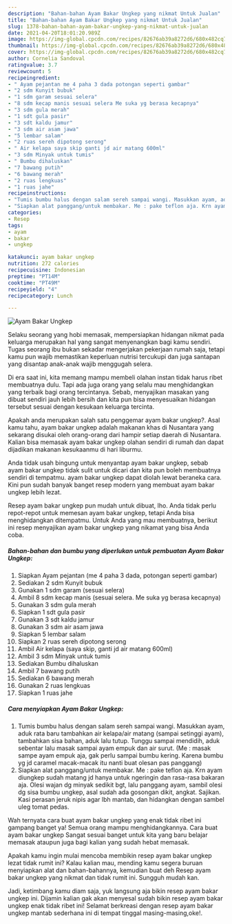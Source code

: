 ```yaml
---
description: "Bahan-bahan Ayam Bakar Ungkep yang nikmat Untuk Jualan"
title: "Bahan-bahan Ayam Bakar Ungkep yang nikmat Untuk Jualan"
slug: 1378-bahan-bahan-ayam-bakar-ungkep-yang-nikmat-untuk-jualan
date: 2021-04-20T18:01:20.989Z
image: https://img-global.cpcdn.com/recipes/82676ab39a8272d6/680x482cq70/ayam-bakar-ungkep-foto-resep-utama.jpg
thumbnail: https://img-global.cpcdn.com/recipes/82676ab39a8272d6/680x482cq70/ayam-bakar-ungkep-foto-resep-utama.jpg
cover: https://img-global.cpcdn.com/recipes/82676ab39a8272d6/680x482cq70/ayam-bakar-ungkep-foto-resep-utama.jpg
author: Cornelia Sandoval
ratingvalue: 3.7
reviewcount: 5
recipeingredient:
- " Ayam pejantan me 4 paha 3 dada potongan seperti gambar"
- "2 sdm Kunyit bubuk"
- "1 sdm garam sesuai selera"
- "8 sdm kecap manis sesuai selera Me suka yg berasa kecapnya"
- "3 sdm gula merah"
- "1 sdt gula pasir"
- "3 sdt kaldu jamur"
- "3 sdm air asam jawa"
- "5 lembar salam"
- "2 ruas sereh dipotong serong"
- " Air kelapa saya skip ganti jd air matang 600ml"
- "3 sdm Minyak untuk tumis"
- " Bumbu dihaluskan"
- "7 bawang putih"
- "6 bawang merah"
- "2 ruas lengkuas"
- "1 ruas jahe"
recipeinstructions:
- "Tumis bumbu halus dengan salam sereh sampai wangi. Masukkan ayam, aduk rata baru tambahkan air kelapa/air matang (sampai setinggi ayam), tambahkan sisa bahan, aduk lalu tutup. Tunggu sampai mendidih, aduk sebentar lalu masak sampai ayam empuk dan air surut. (Me : masak sampe ayam empuk aja, gak perlu sampai bumbu kering. Karena bumbu yg jd caramel macak-macak itu nanti buat olesan pas panggang)"
- "Siapkan alat panggang/untuk membakar. Me : pake teflon aja. Krn ayam diungkep sudah matang jd hanya untuk ngeringin dan rasa-rasa bakaran aja. Olesi wajan dg minyak sedikit bgt, lalu panggang ayam, sambil olesi dg sisa bumbu ungkep, asal sudah ada gosongan dikit, angkat. Sajikan. Kasi perasan jeruk nipis agar lbh mantab, dan hidangkan dengan sambel uleg tomat pedas."
categories:
- Resep
tags:
- ayam
- bakar
- ungkep

katakunci: ayam bakar ungkep 
nutrition: 272 calories
recipecuisine: Indonesian
preptime: "PT14M"
cooktime: "PT49M"
recipeyield: "4"
recipecategory: Lunch

---
```



![Ayam Bakar Ungkep](https://img-global.cpcdn.com/recipes/82676ab39a8272d6/680x482cq70/ayam-bakar-ungkep-foto-resep-utama.jpg)

Selaku seorang yang hobi memasak, mempersiapkan hidangan nikmat pada keluarga merupakan hal yang sangat menyenangkan bagi kamu sendiri. Tugas seorang ibu bukan sekadar mengerjakan pekerjaan rumah saja, tetapi kamu pun wajib memastikan keperluan nutrisi tercukupi dan juga santapan yang disantap anak-anak wajib menggugah selera.

Di era  saat ini, kita memang mampu membeli olahan instan tidak harus ribet membuatnya dulu. Tapi ada juga orang yang selalu mau menghidangkan yang terbaik bagi orang tercintanya. Sebab, menyajikan masakan yang dibuat sendiri jauh lebih bersih dan kita pun bisa menyesuaikan hidangan tersebut sesuai dengan kesukaan keluarga tercinta. 



Apakah anda merupakan salah satu penggemar ayam bakar ungkep?. Asal kamu tahu, ayam bakar ungkep adalah makanan khas di Nusantara yang sekarang disukai oleh orang-orang dari hampir setiap daerah di Nusantara. Kalian bisa memasak ayam bakar ungkep olahan sendiri di rumah dan dapat dijadikan makanan kesukaanmu di hari liburmu.

Anda tidak usah bingung untuk menyantap ayam bakar ungkep, sebab ayam bakar ungkep tidak sulit untuk dicari dan kita pun boleh membuatnya sendiri di tempatmu. ayam bakar ungkep dapat diolah lewat beraneka cara. Kini pun sudah banyak banget resep modern yang membuat ayam bakar ungkep lebih lezat.

Resep ayam bakar ungkep pun mudah untuk dibuat, lho. Anda tidak perlu repot-repot untuk memesan ayam bakar ungkep, tetapi Anda bisa menghidangkan ditempatmu. Untuk Anda yang mau membuatnya, berikut ini resep menyajikan ayam bakar ungkep yang nikamat yang bisa Anda coba.

<!--inarticleads1-->

##### Bahan-bahan dan bumbu yang diperlukan untuk pembuatan Ayam Bakar Ungkep:

1. Siapkan  Ayam pejantan (me 4 paha 3 dada, potongan seperti gambar)
1. Sediakan 2 sdm Kunyit bubuk
1. Gunakan 1 sdm garam (sesuai selera)
1. Ambil 8 sdm kecap manis (sesuai selera. Me suka yg berasa kecapnya)
1. Gunakan 3 sdm gula merah
1. Siapkan 1 sdt gula pasir
1. Gunakan 3 sdt kaldu jamur
1. Gunakan 3 sdm air asam jawa
1. Siapkan 5 lembar salam
1. Siapkan 2 ruas sereh dipotong serong
1. Ambil  Air kelapa (saya skip, ganti jd air matang 600ml)
1. Ambil 3 sdm Minyak untuk tumis
1. Sediakan  Bumbu dihaluskan
1. Ambil 7 bawang putih
1. Sediakan 6 bawang merah
1. Gunakan 2 ruas lengkuas
1. Siapkan 1 ruas jahe




<!--inarticleads2-->

##### Cara menyiapkan Ayam Bakar Ungkep:

1. Tumis bumbu halus dengan salam sereh sampai wangi. Masukkan ayam, aduk rata baru tambahkan air kelapa/air matang (sampai setinggi ayam), tambahkan sisa bahan, aduk lalu tutup. Tunggu sampai mendidih, aduk sebentar lalu masak sampai ayam empuk dan air surut. (Me : masak sampe ayam empuk aja, gak perlu sampai bumbu kering. Karena bumbu yg jd caramel macak-macak itu nanti buat olesan pas panggang)
1. Siapkan alat panggang/untuk membakar. Me : pake teflon aja. Krn ayam diungkep sudah matang jd hanya untuk ngeringin dan rasa-rasa bakaran aja. Olesi wajan dg minyak sedikit bgt, lalu panggang ayam, sambil olesi dg sisa bumbu ungkep, asal sudah ada gosongan dikit, angkat. Sajikan. Kasi perasan jeruk nipis agar lbh mantab, dan hidangkan dengan sambel uleg tomat pedas.




Wah ternyata cara buat ayam bakar ungkep yang enak tidak ribet ini gampang banget ya! Semua orang mampu menghidangkannya. Cara buat ayam bakar ungkep Sangat sesuai banget untuk kita yang baru belajar memasak ataupun juga bagi kalian yang sudah hebat memasak.

Apakah kamu ingin mulai mencoba membikin resep ayam bakar ungkep lezat tidak rumit ini? Kalau kalian mau, mending kamu segera buruan menyiapkan alat dan bahan-bahannya, kemudian buat deh Resep ayam bakar ungkep yang nikmat dan tidak rumit ini. Sungguh mudah kan. 

Jadi, ketimbang kamu diam saja, yuk langsung aja bikin resep ayam bakar ungkep ini. Dijamin kalian gak akan menyesal sudah bikin resep ayam bakar ungkep enak tidak ribet ini! Selamat berkreasi dengan resep ayam bakar ungkep mantab sederhana ini di tempat tinggal masing-masing,oke!.

